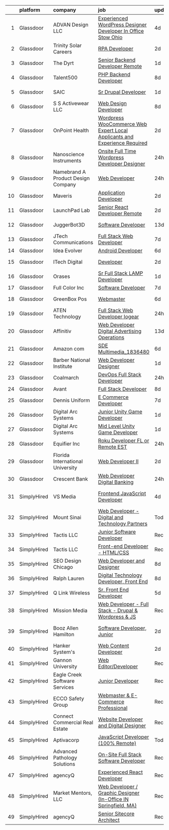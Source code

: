 

|    | platform    | company                              | job                                                                                                                                                                                                                                                                                                                                                                                                                                                                                                                                                                                                                                                                                                                                                                                                                                                                                                                                                                                                                                                                                                                                                                                                                                                                                                                      | update_time   | location                       |
|---:|:------------|:-------------------------------------|:-------------------------------------------------------------------------------------------------------------------------------------------------------------------------------------------------------------------------------------------------------------------------------------------------------------------------------------------------------------------------------------------------------------------------------------------------------------------------------------------------------------------------------------------------------------------------------------------------------------------------------------------------------------------------------------------------------------------------------------------------------------------------------------------------------------------------------------------------------------------------------------------------------------------------------------------------------------------------------------------------------------------------------------------------------------------------------------------------------------------------------------------------------------------------------------------------------------------------------------------------------------------------------------------------------------------------|:--------------|:-------------------------------|
|  1 | Glassdoor   | ADVAN Design LLC                     | [Experienced WordPress Designer Developer In Office Stow  Ohio](https://www.glassdoor.com/partner/jobListing.htm?pos=102&ao=1110586&s=58&guid=00000181473727f2a7e316c884702eee&src=GD_JOB_AD&t=SR&vt=w&ea=1&cs=1_7f3dc9c8&cb=1654757206396&jobListingId=1007917643696&cpc=2B443C9C9F0A18C0&jrtk=3-0-1g53jea0uq6mf801-1g53jea1ci6hp800-5ff23c5acf5c8d17--6NYlbfkN0D55hMz5WA8YX_dLayiPM-06ubVX86EvwRRl9IlyL2IOxUk6jvVi89EQpwJ_IRxxURGsp9L37NUwP3BB_cr5DGNmbSMs30THpfvwIpJVeBv_FyqtVXeZwvKyxs3MdHXAHPWOEjf3eO_aNgc7nNZ0Tckfv22IIh7me0jK0kDgsfbccu7SAmZy5O5qsyds6vwCr7OlLpAUkyJBIU3XcoCdiq1_vluhsi5Yh8XTRFmdYTavDfv26roJJDZajhbSuUUvhyJJYJRhwXGKI8DcX24I_sfDTDCWnAmIMzmVEq_lSbrZuuvJPPnMc20ZJ7V3YHoYFInMs9OsN2Kasm0X4fNzeux8SWf5Vyy0Pn7jUbSq929xBd0zx127A7Iku0nUTf9QVJDPqJ74ParUbj5Tl01zIk3sVxvpk3QDA8BwnKePDQCpJYh5KK-yubK8RpJpoq_DlLWCmjcemRMbAskjHPEKqxrQq-8tG28HKp86Ppubi_XKnPHaR5hDwlK6ruvYKx6yGlAHpm6ZRfnZFLebr71wI47_HmXVaAR7pHPrJRyE3VqrqWcfwIQrnBC)                                                                                                                                                                                                                                                                                                                                                                 | 4d            | Stow, OH                       |
|  2 | Glassdoor   | Trinity Solar Careers                | [RPA Developer](https://www.glassdoor.com/partner/jobListing.htm?pos=113&ao=1110586&s=58&guid=00000181473727f2a7e316c884702eee&src=GD_JOB_AD&t=SR&vt=w&ea=1&cs=1_f48ab30a&cb=1654757206398&jobListingId=1007921572325&cpc=608BEFD8E68346F1&jrtk=3-0-1g53jea0uq6mf801-1g53jea1ci6hp800-15139a5f50402774--6NYlbfkN0DRfXgnCNOeOJA9-9ohrCveYZpir8Ow4LyTLNPAPiatnb3hMs18G9Ru0TOtXaK-Wkrea_VoNWOot5_Y0u90mbrLMGQL5le_OBnSkJT0lm8yFrGNDuhA4WwNFLjLO2etR_jLd9NU7QUlBfNrGXyHmynFctcGMU4OoNFcm2jupHA9t0bfOhpwvBmVtZfOOWJcIMRYejXTge2G9FhNti9E8NAbbHldRee7UsuHrZ9Xry2dO-LOanY0Pp7XBRhGOOpa-K6qK53ZQcjj3GfPNwcf0yE-FGH1bw-N27mTnzVfjuCcElSKsTo86W6Vjmyb-y59JWBttTinOZiYsNF1wdDsBpzPpo_num484AJhDZc3inpiSblkArGhhQyAAoJ2xkZDIrLIA_xEOQEfffBJflf5GIq7iIgvds88QV98SDIqsdC--OIqKRxKacC6wJUgNuT-QVfJKqYjL2z8oH3XdN5m7uiJXQWy8gyZBSOSOFqWjlb5WgdhHhRhWEQefh93v6e4Ka1js7pbfpY6oVTAn1tSZ6PQndGQ_BRPhfoR0OWLw-4o2vXmnydkolHml0UFM0qpRzu0FviZfKsHfyz0oFw8rDkmNTU18EwnOAJFV213J5nSaeyvSLo67_YL42RadhPimGInHDAAaiTzrhlkKDHcMyMk7VIHWzi6UtA%3D)                                                                                                                                                                                                                                                                                                   | 2d            | Wall, NJ                       |
|  3 | Glassdoor   | The Dyrt                             | [Senior Backend Developer  Remote ](https://www.glassdoor.com/partner/jobListing.htm?pos=119&ao=1110586&s=58&guid=00000181473727f2a7e316c884702eee&src=GD_JOB_AD&t=SR&vt=w&cs=1_1ae298db&cb=1654757206399&jobListingId=1007924794137&cpc=F1339989C5CB8906&jrtk=3-0-1g53jea0uq6mf801-1g53jea1ci6hp800-ca6822021593ecde--6NYlbfkN0AFaGKiZr_kAHuZ3OrJZNHsT_4fdn-2K5hALt0VUNIML5sawJcDkv0P32jzIuRDqLPu1iKtFf_VVJelU6pWNLy-_fAv9u0cnNGKrcUM8l5qVB5ds4zKKcRpjRD4vn21PIL0Q4oxVvCFosMocLhpsjGD_f589XBF0SHYkSi2Nrzb1QyFTrOhNAXYj1VXC_27KZ0WFgrkAcJ4IXPEzev60Y6ktynrOP13KC5yje6UdEt28ifX6j7OJTsC6krf9f22aYSt896j_g0c1kDFYenO5h1zS4P_pBDtEZ_Jzyn6clD1xG9H1-hHwMv7NQMy3TIlkPEE1LGlI0vPMoYOIz-nKXpR60CujPSsPbQ0t7k9wMZyGgRIYVrK5QktfQ81s0_LKVaxFZjUuPgCyURMDWCc-w2NiemCAf7V9UFTPRgAoasIEfkMFEeyN900vQtjx1-hWTpm77hfbKFzB-i4zrAesd4FhWmW4c8kbL5H8oOL3cP-xpbr_Fkt_v6K_8XqmhEiTxRI5L5yjEP6j8VwAxbtR67kr-sh_begJgg%3D)                                                                                                                                                                                                                                                                                                                                                                                                                    | 1d            | Remote                         |
|  4 | Glassdoor   | Talent500                            | [PHP Backend Developer](https://www.glassdoor.com/partner/jobListing.htm?pos=121&ao=1110586&s=58&guid=00000181473727f2a7e316c884702eee&src=GD_JOB_AD&t=SR&vt=w&cs=1_e10358b2&cb=1654757206399&jobListingId=1007904714612&cpc=F41FEAB56D215062&jrtk=3-0-1g53jea0uq6mf801-1g53jea1ci6hp800-d767907e49504ccf--6NYlbfkN0D5mXFGwCT9lo97i3gsfTR9iTAPBTm16RjVfbVH6M8QHIvpChn350CMaRdfCnvphGGE_tskbwLm0hnvnmZMf7XDj8Fk_H46L_hSHYJDLhcNcFEv5xOEVLJLoJ1pnb6Gp5TAp3UUS5P-_vPVqSSqQ_kUIpqRzq91mDbK-u641by83Zmee_jO9Znp1NzwvhBo64DFhlyXlSndL8W5hgt7uJDUYJ1oHDApgRzvz3t6BqLYx3MQnL7f9U2Lhr06V8a49x-1DxGDPqE5KykQjGSVji-UZ2g-ROyK7MhMv1OXx1MP2__TNdLjv3mySG3uLNNrMD_OmzHYAuh6HV79puQtfjaTC7tEWA1Ne0H_JwhvDwMXo0zBWO_RFDg9U8WoY5djgrykHx62T2I9zYMD1IWu0s_c564fl0szB21b4Erre5NBj_B_NZPjDEA0JEwYdOyqJEHlTeTVdFgGFypXF6Of76Y3q7tmjhSWOW-lhzEs0OPGAXQPt2dKXsMnJn9fK4k-AyKu1w-MmigbJOva7xNdS8Mp8q7EeCgqQ72B0hfW-CTVd-e0OU6ZJUN1qZn4Y3mY9HiaXv4DoujKNTAVjSvbFnRjzdWzqepHugw%3D)                                                                                                                                                                                                                                                                                                                                                                | 8d            | Remote                         |
|  5 | Glassdoor   | SAIC                                 | [Sr  Drupal Developer](https://www.glassdoor.com/partner/jobListing.htm?pos=123&ao=1110586&s=58&guid=00000181473727f2a7e316c884702eee&src=GD_JOB_AD&t=SR&vt=w&cs=1_6b2b6748&cb=1654757206399&jobListingId=1007922860394&cpc=A938E184CF850189&jrtk=3-0-1g53jea0uq6mf801-1g53jea1ci6hp800-05450b030d48a777--6NYlbfkN0AauYDK0PcpkAAwvqsYr42ytNXSoRmB0ySYhRIkJ-ozknMmzV10mP9D-ZXILu2789aHwOLvmNf4XAU9pRqqUkIsU4Du8pmfhXHLCABXwwFRpMPtp5BNcJcWLD7g7Fhmw1zeeSViEkKmuJbX_Am8NdGgA8C_GPfUyx3iZX49sLNHhsAnQYgOaoVOzgR-faaWu_N4EwteflxT3ePJsIVQeYSkVq_EGeL72U39yxK11YIMQlg8DIQDmB61qPOE-u1mfxUuOCqefqSV8rt6zl1WWRTFhnIhNFX6P4wdN_HbbDUs6N4g_fOZ_HSCawIZTHdp04ThFA6XfcLdc3nfSa1tZte4WeRc7Zx4q2Ptv6MYK-KEVcoCcBi0g5JepO6MU2W-nfH0wC48niTy2IBCn3o7zELEYyJ71s8qzhXlNaGb8AcjCI3BkOAntSTzXgkrsLYyGq1t7MGTsikAxLMdko1n8VY7K79NolVP41ibWQIHAG8pf8koUilW4BmvnoxiKhoeEo5jkEPW7YWnG3XfmD1PUvztnGmMKSyt0_YugbCNc2O0OFpMaDkUV3lxiTn3spzbQwGUaMCz1J6sBFZs1rRLh0wXSJHcN3cqCu5z7zYI3ynlBuWg7F8Ly7K-xAXK3yJ2n5GYzitVg1g5DlC9ZIWgbOQPwjPxTU6ZoajdyqIoLxf7A1MrYtdHOD7NiBL-g7NOid-2zlnpYMUVPnKIJt-Q3ZjPWw9PJf8nJng0LZa4ciaBx_21VG79FsGSj4yzktL_-UnuIUhwNYuJgKeZKNykJafUeuqjNGIq7-ZEmKNlipPfOd0juk6mQ5xh2DR2czuNYFSqmchNI2tfBrwpfJiQW8WJcPOzcEvsnK8k96__un0upp8TI-vAuckAT1rT5V5GT4BEjrPQ7f-bFoAHJBFkc9G0RME2I8YwyHlvD_qNmKmxFiyCmt3gRhZ7YALMor6RzQI%3D) | 1d            | Alexandria, VA                 |
|  6 | Glassdoor   | S S Activewear LLC                   | [Web Design Developer](https://www.glassdoor.com/partner/jobListing.htm?pos=107&ao=1110586&s=58&guid=00000181473727f2a7e316c884702eee&src=GD_JOB_AD&t=SR&vt=w&cs=1_3da4eb1f&cb=1654757206397&jobListingId=1007907546318&cpc=0A5953EA3E9CE03C&jrtk=3-0-1g53jea0uq6mf801-1g53jea1ci6hp800-9a94e0e65c736bca--6NYlbfkN0Ajr136nt6A_LHOZ7dazkZBMRVGXfFx1UH3hXSlGZi78qV2vh4IIPaG56QxCFgA56Adpr9RaXdipIXu1R4bmSOvMziN5foyE-Hu6-wOJzorB798i-BTTof0WkY407sJ8JJ-b48jkEdELNvzxft-sRf5NMtJ6JiYIBRDHRpWroXbQqBaO_5kxxHvN-KYbt9H9FU-F8bCVWeed56PDkhqUEuRGHhHzWK0Nu3lZP0kPet2iRwACwaCwOfDb-EMyWgGqkFLe3jOIXeJsJvr__VMqbA4IbPPmBd0_LjvKwR4lhfOYDWa4RybzeJ6G08rMQcqtzo6HAs-UfNUsHb5GY1mFnn1VddVrwsN2bJ3IXsi3peCq6AlS0w4icJTghHhnAOlKF1xfVwkyuqITr9gh5WUGEREOghZs4bmSI1xDn7wYt_3Rjz_moQ0gh0nRlKafwBXwXEu9s03iI232oDnUCDj1ec47OCknZ7P9kHnc8EYR3qo0JOa1_HCKO-AK3kE3JShw2D0MgqiI6yZX1VJFtjne4wwDdBUr9D_GSIElaFaTrApJsgyDsz9a3kR5D2dfxlYUEFxbSHlYnhYQKt9GDSiDECWT9GE2m1PqxGmZncMGJEV8ANaUnMl1uoqvvJozpJuUyMq9xnz7n_rhcicOuVtWtnHnAkaboQXycqmPZf6FOOxqRnlRuroetLC47RHBvPC7i4fn8seqz_JZOc3h3rtVqPDgD_SPdDxKRSGo9TMHMtKjNLd6onIbziCugnbDoc9TJg%3D)                                                                                                                                                                                                 | 8d            | Bolingbrook, IL                |
|  7 | Glassdoor   | OnPoint Health                       | [Wordpress WooCommerce Web Expert  Local Applicants and Experience Required](https://www.glassdoor.com/partner/jobListing.htm?pos=111&ao=1110586&s=58&guid=00000181473727f2a7e316c884702eee&src=GD_JOB_AD&t=SR&vt=w&ea=1&cs=1_ebd97690&cb=1654757206398&jobListingId=1007920944505&cpc=9507B69CE123BFBE&jrtk=3-0-1g53jea0uq6mf801-1g53jea1ci6hp800-7197c66a62c815db--6NYlbfkN0DZZww-p_mr8GWlqIRBY21Wjl_Fk3kglyx5_HcxykVqwa7Oh0kVVaxek2TC4uBueNzPLNFoNkZaXeSpkJOeO6ogx8ItWCU2XFv1ARUx9kOTzrCNJR-Nu0MmjuxXVyPCTBFX1zAqtWyjgqrb7VA6Xk1XzQVHO_JXTqUdz5P0IcLD0CDwagJWtKNf2g0sTXiTDVVqTFqlRlOqlYafxeLrPda-LhbnY2FNE8UifIyGMOQXfcKGQbGWji2hCoIMksnBrpggDVzT2Z5UgXH6pO9Hs8PdpLyHq9PAhoQOMrTYPIPmBIOan_oTqtxFeMi7aLbR2YP2_WdK22W4POQSJanudpGiECuzwNLmZg1a3f4pDUCAagwGiBeQ9qJtN8NH-8IR_nhdw39kHUi5ljxpHI9Ji68PYQnBBN1zkEBjBlpMZss43edGjNqEpFyqGxn6tJGH7_UE7CoihkoBqunq28ghk4VAkC_FMRXJVxBnfhymjnEBbPJq0Huf0xEwc-HNSutzchbhvlQnfZn4XA%3D%3D)                                                                                                                                                                                                                                                                                                                                                                                        | 2d            | Richardson, TX                 |
|  8 | Glassdoor   | Nanoscience Instruments              | [Onsite Full Time Wordpress Developer Designer](https://www.glassdoor.com/partner/jobListing.htm?pos=110&ao=1110586&s=58&guid=00000181473727f2a7e316c884702eee&src=GD_JOB_AD&t=SR&vt=w&ea=1&cs=1_6f1d38cf&cb=1654757206398&jobListingId=1007926136725&cpc=0A88B0016E52E137&jrtk=3-0-1g53jea0uq6mf801-1g53jea1ci6hp800-5069f7cf6be236dd--6NYlbfkN0ApRnHUsNjnfNRWRnM7ATff9SNPzL8qSlFUCY4RzXflRD5VaCzMStmEdENmNM8JWCKXvxC4QtR_mvMC5kqUrpzT7iwktI0Hn79S6pMaOtfpmv-Cyt-vRNjahz6qtzfhn-fLCNKgq638TYlWfOc-h8uz8NE3KvVrtsgrfsQFPgJUm0VytLuTzaMLBpx5dZiIV1tymGWObtjW9pwIgSVPQGzPjaQzTM2A6Wq2mw4zIlo1sG-OWvjGbbLZ54Iuv1EBvShBDTruEtYN_9l1Qkk1cvrHAsZ0Lb9sxF9e-ARM7OVDXlR_W91ww4L4xd2xB1-lCxxFBjmCtpFRCggZmA0kJGxLIGnWLuL5ZPcUF-TkxNByNfWRkomO09AZfTtMh-uiAEVJ-ouwOrc9jfqdVr2hTqv0yfameREdJWX4mE0jRkil1B9dLCBL9W2jhAW7lkJ_e_fE5m0Yxun8qq3D7hjKsOtfbcNcGdLEEIW6JqXXeWOfryoiqRmRW4SCId5ea_vo4hJVRaM0rjrtYA%3D%3D)                                                                                                                                                                                                                                                                                                                                                                                                                     | 24h           | Phoenix, AZ                    |
|  9 | Glassdoor   | Namebrand   A Product Design Company | [Web Developer](https://www.glassdoor.com/partner/jobListing.htm?pos=103&ao=1110586&s=58&guid=00000181473727f2a7e316c884702eee&src=GD_JOB_AD&t=SR&vt=w&ea=1&cs=1_7844ed9d&cb=1654757206396&jobListingId=1007926115130&cpc=33D6AE94C893E64A&jrtk=3-0-1g53jea0uq6mf801-1g53jea1ci6hp800-c447aa4ecfbb09ab--6NYlbfkN0DzaDHVbxJ-LJZej0v9fk4K-FwNocoxjQ_zxp68kPBvcoG0F0cX5LlHFeC_vQzfgWqTDse0Yuj-IcetyfCdra0EEk-dfnJ3Vj7mTlWlUL72WLsiRFRSCrgNxbQBifxsl2JZmVH4LK76OfbbirLUb8__T0PpTtBXH-973aVs1nqxO6Z3BnCGp7B6W8grtcF2Bv_6SVmC6DwXPubfxThBiUeDMgcOBurE6-j0mMuVJZih5QmwjApPyJQ1IKhOcBMzfgoAMgYAHy342HBupI1oeh_7FsoheGwWAyaS7SI22tgIXfNp6Qjw-o_yTq-IAQ7vYjGMGzYsoNeQk6Z3ZMqRTGVV_KGq811inkTtXYRThtK7n1FE-7cxD5pq8r52B64eY7V8cTSIFXiGNGfy_5-WAHIO8DExBwPr1r31CIYgwVaQFHkpIETWsiaXKZYemf7c48S5r5VheMauH1tjU4o3fmCqJxmbM8oUWoxT4uBqO1Yu5zYQy9WIo0GFAwjTEqXmpTu7L9XZr9FrIA%3D%3D)                                                                                                                                                                                                                                                                                                                                                                                                                                                     | 24h           | Boise, ID                      |
| 10 | Glassdoor   | Maveris                              | [Application Developer](https://www.glassdoor.com/partner/jobListing.htm?pos=115&ao=1110586&s=58&guid=00000181473727f2a7e316c884702eee&src=GD_JOB_AD&t=SR&vt=w&ea=1&cs=1_70c061b4&cb=1654757206399&jobListingId=1007921596088&cpc=2187E14FC6F1B769&jrtk=3-0-1g53jea0uq6mf801-1g53jea1ci6hp800-b29a2ce0c6953068--6NYlbfkN0Cv5gy3hIuedu5wEbWgvJ4kgo_-gZevX9aj0Q_9PtXmzKp-7I191VKp8sKuH2ekPBDmAs-rIm7mnKpu0abTBwqCT4JiBpjNC_fr-6DpI1WFF59a-2ghqscKpfHGLCFo--yEoLUsKzP9uo8iFkjn_iwqlG4KT_pJTpZi4Cxs6D5hcj-GhxAQH61iGcQp0JA6o_DbG8vr9DEHFqFTpqT-GUnLe6Ui6h-hkxeKOAFIQ8RYbA2wL34ULssi54enESZ1XS3sjPFlAvGkXBIQEDEOQAs6-RLX24klHTCX1570py8NnzNsj8ek26TqUh6CWU96mC6muB5smjc60iq1tTpwWY_YLzDIDgCs88EfzSh_4IRXlA7rwkFX4UbldPooP_96nhWfbr-14j7jccMTuSI5j_Ny8iqQev-mbWd9vTvN6580pO9s8TIklU04_Iogfj0nCtqEgkYimRzOLUb4hdCWkkWZrCyYN7ggUQo%3D)                                                                                                                                                                                                                                                                                                                                                                                                                                                                                           | 2d            | Remote                         |
| 11 | Glassdoor   | LaunchPad Lab                        | [Senior React Developer   Remote](https://www.glassdoor.com/partner/jobListing.htm?pos=114&ao=1110586&s=58&guid=00000181473727f2a7e316c884702eee&src=GD_JOB_AD&t=SR&vt=w&ea=1&cs=1_8a07aa6e&cb=1654757206398&jobListingId=1007920963759&cpc=C5C93DE40C8A001B&jrtk=3-0-1g53jea0uq6mf801-1g53jea1ci6hp800-75f4bf6269184288--6NYlbfkN0AvwPFl06UEWGwmoM9tXQPtxHbiNBI7TwTkTh5wUuCbgIrbdfp2JK1YdNGTLJbtp7ddpe4rtK9eDHXd5y0XW7yqpCpSzzL9u04glT2KnODC6DZwhfU_42sl_SLQp0xmFUt_7hgCwzFDYfMyUboO1HdAQRTRrIh3xHeLYGFRna5aEbuzThC0jCzJEzhP1uktt4X3G_GkepZSFQMj_pq_1y8T-vHPSVTtxIef-MGqud8SRGnkxUCrdad3XqV6Xelb0um3YBOEj9tktlzsiODuW3Al4OkCVkzsS2Usoi4WzvMoCz_6z9TxhWFOMCLShS93zEHnU0jVgHm5pwAdOAaDfAnTU2n6ZC5seG6Xtg2HCYNYF06g-8h8eF0C8eaJ2xnXPfm2-z0aWRbSbPNILFhUuu-X9kXL8EI3neWTIWD-G1pvfGVrzK2JD4ibN0YbBPdTI-1w9TIUz1cRIDNlci-rbLpLJ2Nd8PO6-ig%3D)                                                                                                                                                                                                                                                                                                                                                                                                                                                                                 | 2d            | Remote                         |
| 12 | Glassdoor   | JuggerBot3D                          | [Software Developer](https://www.glassdoor.com/partner/jobListing.htm?pos=117&ao=1110586&s=58&guid=00000181473727f2a7e316c884702eee&src=GD_JOB_AD&t=SR&vt=w&ea=1&cs=1_1ccabd24&cb=1654757206399&jobListingId=1007895529020&cpc=AE484BB564079092&jrtk=3-0-1g53jea0uq6mf801-1g53jea1ci6hp800-fe487e633f2c9d77--6NYlbfkN0D6R_LooIo0XrhooaEU74opfISuQnu_V8ZR3VJvibYqco5pcIz0yYB8Ieqd1FkhICQdZmwB1le4wLprn9-SLhES_P3_FDVEzkuWPMQTGt_ttZ29oX6OyOlV0ANOoVlJipMkrSpf5-MPTLxiViNojMGK759bWI0xcNHN1aAkc_MVoHbKbSR-NGx65tNAebyb_RCZnitJqS1MsMhRewZ0qwiLY3ZwLOYq7QOG_lHxSSp7DcX5eEqlB9w2YP1PSYp2fMtqNL72wGvK7zfXFbu66J1Hk-ib78Z6rqIZTHEtzd1DxrEN3wLNozP_Y-U3Fv9eTPjubAaKhLgJf37Esv1-rdM9mXa8lVHrnkt2DRhoopoPR-b-rrj9ZoMkssgvOv71G8-G6SJh50aaEOPUCVmDbbJLsGytvTWsQtiE7CgoEsbPVwWYLqeAxscmZQL6rilMoKcUAoxcv7LVkHaxiSKq4iAph2lCXuhm2jR3VELHUOT-Zrbjh-gtGhtuQWgrpxEi1wQo1NAc9obVhw%3D%3D)                                                                                                                                                                                                                                                                                                                                                                                                                                                | 13d           | Youngstown, OH                 |
| 13 | Glassdoor   | JTech Communications                 | [Full Stack Web Developer](https://www.glassdoor.com/partner/jobListing.htm?pos=112&ao=1110586&s=58&guid=00000181473727f2a7e316c884702eee&src=GD_JOB_AD&t=SR&vt=w&ea=1&cs=1_c750b89e&cb=1654757206398&jobListingId=1007910490027&cpc=0AE43CF55DD5119E&jrtk=3-0-1g53jea0uq6mf801-1g53jea1ci6hp800-e855f93c6353b28e--6NYlbfkN0B1st-q0QqrnjcG-Gw1ezFNBfboKSXBvukInGhjtG7QC-iiJB3qB0mG5k_vgBR3Er5bWCVHtUMxEqlTz469cTxvwGH2wXTkzhJOIsDbVI7WaaOJxynTaFpAjm4QM04_n_GT4nlXoi2aqEeFyT42yAEc9VtkTXTwiy3y-K5ruvttOPA6n09MaApnrJnBsMP74yltNt7aEFi5f_e6t5Kf344fg8bfzIDuwxezJw4AWmEVniY-7fSSGKYIVwu2fc4rWAO3ps6Af1Vr1IEiXv0fUD8G2uRq-IfGws8KrJHhThxmddQeqxdIj4muERDhWmvmJaa80y5AtB49asvg7isP8eQE1nRlQKWPcZdtYssff9453tLeu8dopi7SL8AIRT19fyvQXa980_S1BR0R-oxIUaPJ8tgHQCcEBX0R0RH8ysah2r9lhOJPEtLYaeGEv8DVw0Vjrgfh4hxyABzFBTESK7TkuU2V9xRdYTjoC3BzCwCeOVcKZw7el4vIs3bdLUEYLmODipJg4DsEQQ%3D%3D)                                                                                                                                                                                                                                                                                                                                                                                                                                          | 7d            | Havre, MT                      |
| 14 | Glassdoor   | Idea Evolver                         | [Android Developer](https://www.glassdoor.com/partner/jobListing.htm?pos=125&ao=1110586&s=58&guid=00000181473727f2a7e316c884702eee&src=GD_JOB_AD&t=SR&vt=w&ea=1&cs=1_de896bf9&cb=1654757206400&jobListingId=1007913744732&cpc=AF1E4A3695F490BE&jrtk=3-0-1g53jea0uq6mf801-1g53jea1ci6hp800-8f8c0c570124741f--6NYlbfkN0AeYIZaR0nWmzVYt4BLSLFcQ6Vf3ne1iBPdoGoWrLm4UhzAwBnKzigmYb9Yze2exr0Z5V1g0qUEzuOPm4YbaQcvrziUl8q52aWqJL2dNKBYKAg0ZsHaSwZf4lZfaaPIE2JjdQTQpalRM59KmZpQQyuOY8I9PB9uqDhX3IITka8G_550GUWbfCVSV4Cpyza9VBQa03DG6kw68b1ehTmx0nAIF_IKol27lizCLCbuyTCvtxiGoW2f05eDGnnYuoc3b9l-xjX_9jH7kRwpqOTvd008AHyYHo__QIsog7PCFwCQzIBsagY2Z2R1gp8HkoHyyVA2J9j7ZePyob_4ndaRBbSVWS2LC0ZB64kdS3YH0gB-JHs3ODM_-4Gps3atF_S38xw8eD33hvuBVdVPrQPejph30kol5PLtuK7gbfsEdXUoF8lDY3Ys8J8GStLb2OveuLeHgaazVOG8mywJu4-qWzHvUBzfxrzJCia26vgz9psBTfOapFEAeohX)                                                                                                                                                                                                                                                                                                                                                                                                                                                                             | 6d            | Remote                         |
| 15 | Glassdoor   | ITech Digital                        | [Developer](https://www.glassdoor.com/partner/jobListing.htm?pos=106&ao=1110586&s=58&guid=00000181473727f2a7e316c884702eee&src=GD_JOB_AD&t=SR&vt=w&ea=1&cs=1_953852fe&cb=1654757206397&jobListingId=1007920329696&cpc=BCF6C35513A620B2&jrtk=3-0-1g53jea0uq6mf801-1g53jea1ci6hp800-dcbff91cbab76950--6NYlbfkN0APToHrk7ILONyRglvlT3LJMO76dZGJsKlG8WQjsY8Cq9XiAb7ktDbIZMSWhpjqhm9yfm85oylG8Jr39yjg2dRIhxSg2cbhc9UPQSIczYjHi4BMCDL9uz33F4y5_51UDrmRUmeVikpitBeM3EnLWbJNK5-ol5_aTBHwDUM3hSRptkI6WcqApsS7e3kDPopFiTaN-EqNIB6RRoO2vCQju7AyhVdPTGjfYA_vAXz2OlxoIXQ_KV2Gk5c8ItMT690hkfWc_2n7i6zXgUBZ-01457JLVc_dgcHR_b5igGfzUenB9WqWxoPlhQ7LA_E8ov4LoUJbgEE4H9I2W-_-5XipJnEKmHyOHRnuphrRQ851SYr7WnOjMMTbIEvItZ-JPru92-oXJVQ21IL1xmIvVnRc2AStKBMNhxiyyeBVp8Ij8_bBS6p54vy2SjC6aOlECkI_u5D7ey84GFl_hHbn9FiyUUHMwSkc6e_F5BviGK3hLfk8jdoC5EKDTRDD)                                                                                                                                                                                                                                                                                                                                                                                                                                                                                     | 2d            | Indianapolis, IN               |
| 16 | Glassdoor   | Orases                               | [Sr Full Stack LAMP Developer](https://www.glassdoor.com/partner/jobListing.htm?pos=120&ao=1110586&s=58&guid=00000181473727f2a7e316c884702eee&src=GD_JOB_AD&t=SR&vt=w&ea=1&cs=1_659c84c1&cb=1654757206399&jobListingId=1007924851332&cpc=ACBF47B84C432121&jrtk=3-0-1g53jea0uq6mf801-1g53jea1ci6hp800-6c7decde68da61b5--6NYlbfkN0Db6qelecMVkl4ED7NDjuH799SHfUD0fjmF3dH_sWTV-WXtS5jkDsUffmc1KwtxoPn3QB_Vz3lr1m13A5jvNwq2CzUSG7oWjN-bjyFKQ62Ue5SpHd-bCl4LAQttKNTyduXXUk8Z6KN_DH97MjFaogSc8mXqg0PAVTGBWl1ZzRI14lKLzI5F0wzkfl5VhDGp9RJ0hXk5Wwa6ilZnyG4Aiww-Gj1aPdl4SL2Fchqg9kPJ7XiCHiT5UIDmoZR0Fr9Tj1ocW7443HRzR-y4xJd_CXMC5CvJHrpBdJZtSF9-VtXZjun_vmrtciqO2zXDvGqeOQs0efVcMGfd5fKFiNjDLOLqYHPi1gYJyvUE3Jt46DCMZp0JqPgYvAWVouWehjqpAh6-KZoWMrmWZdVqSddHfCxxlnYqPSBnekbKiHZLCGb3RuI6MyWf4CKz0DZAREA7vUQapRYNKv3TVGHIrIZBwwZTkNzNFkqb7I13rL2rXibcoYDOKEIPByj-49X05MppbWw%3D)                                                                                                                                                                                                                                                                                                                                                                                                                                                    | 1d            | Remote                         |
| 17 | Glassdoor   | Full Color  Inc                      | [Software Developer](https://www.glassdoor.com/partner/jobListing.htm?pos=128&ao=1110586&s=58&guid=00000181473727f2a7e316c884702eee&src=GD_JOB_AD&t=SR&vt=w&ea=1&cs=1_fc5684b7&cb=1654757206400&jobListingId=1007909816896&cpc=853DEF62E69EE75B&jrtk=3-0-1g53jea0uq6mf801-1g53jea1ci6hp800-f145b5a66069c7a4--6NYlbfkN0C-Wmy1kFgNv3WvDIUs556rEmAfNTZeOhgaG1fZwjYYz9MV4MuGBC_-Kpz-TZlUjGmzYBmSXbfqAP_E4fmRw_aeAj1kST1y9-3JEqrQj6gCVDH7oQB4mkveU-mgvx79i8AsZ9641_PqQMFTgr0TyUl56gfMMO7-YV49KGmibMApxOZF30MqUCW8ASwAdm0goybGiVgP_5lqt4-W3X7BfTdwiHul-GlR-zTONCAi-XUnk0XbeoSWwpqMJxcnU8MPykXEMD2HP0i8YBaTMHIvudDeFhJYwDIr8HzUcuwD3FwpxS0rPD1eMt00jRb_mO7BGpIicp7JQk3JqHUKiraiBVtkO9N_CfOcAML48kvFdYTfHBv75cinzPlz21xNARH-pecuuG3V9dqHHLsH-X2zR6rhq16s5DSb2wfReOlRwGIjwlKzDnEJoqE3oXST_Z4F1NyaptuEhlYA4ZounoUXSH_MQy5aYm88aU7sX-6qloiQ6tOf8843Dk6mOl2D9d8ccKQ%3D)                                                                                                                                                                                                                                                                                                                                                                                                                                                              | 7d            | Dallas, TX                     |
| 18 | Glassdoor   | GreenBox Pos                         | [Webmaster](https://www.glassdoor.com/partner/jobListing.htm?pos=122&ao=1110586&s=58&guid=00000181473727f2a7e316c884702eee&src=GD_JOB_AD&t=SR&vt=w&ea=1&cs=1_03866535&cb=1654757206400&jobListingId=1007913960357&cpc=EE7F0D06914A6BE7&jrtk=3-0-1g53jea0uq6mf801-1g53jea1ci6hp800-98ef10c6887a7855--6NYlbfkN0BHIfC1zsKGIu0R3teaIu8liT7fbRNLaQeDQfcPJweUK4y4AHNnaS_jQUvdKcKh1Q2jDNsY_rlWUdK6wB7hgmdlRP5xhlSPt_Qv9az_nb6QYtkwsMu4-CT_k_wa9xeUqIuCC5INx33cU-WbwkeesHW1HtR26kiiHD7Y0eRsVozmdhxbHpWzvLYkNE5_TjXFpspbT01GTdLYDtGA4np9R5YCu6oLrXaSoYPWs-b6VyjGHAXDJjaXH6s-OdgJQohCYM8yOsK9T5Y56y9gO6XuZvBLEOLKk9eAoP83AcSd6PLQXpDjlmGDtWnSY2eH9CBr-IBr7op0A9D538tM5k-MgWMZkms7J6XVt8ChfcTuApFerM99LQfc8Zr6rneSjpRTcEE1ZteCz_xx5S4TM0c2gloNJXM66i5_BoeuR8xdVeSEyJjAqXrPEbOUx1Hm6veImitLjsmfCmo0oKDeS7Dr5Y3yFVVhL7C41ScgyEVvLGCGMi_X9QBsOSiX)                                                                                                                                                                                                                                                                                                                                                                                                                                                                                     | 6d            | San Diego, CA                  |
| 19 | Glassdoor   | ATEN Technology                      | [Full Stack Web Developer  Iogear ](https://www.glassdoor.com/partner/jobListing.htm?pos=124&ao=1110586&s=58&guid=00000181473727f2a7e316c884702eee&src=GD_JOB_AD&t=SR&vt=w&ea=1&cs=1_d3cdfc99&cb=1654757206400&jobListingId=1007925932498&cpc=036CEF58F9688075&jrtk=3-0-1g53jea0uq6mf801-1g53jea1ci6hp800-3266aa13e67d76dd--6NYlbfkN0C0P8FhcjLbx-a9W6kInQRp5Gs6MwFqoj_2HpCN6kK0c_XF_QeJhIGskDCXNahPUKbx614mCGAbkKNefIyOS0fw2F-jGHb8gFfm2qF6cJljmIe7qko4H_8-Caki7Z3erbU4TQ_14iFvMXZcCMHgWJ39iUSctM4xcnR8bFqCWvEHYcOHLuHDQcLvTiNL4XDO5W8gz4HkKLK9hjkjNOqjj3dYXcXnS0ZHo3Zbq4AAHBFvGamhR288vKOvE9u-O3YV2X_7p6HkE-xCXvV7RTfVgoFo3JSuCF9KpU5nwsv5hASB3AWkLBTITa8FVuD5sOeSeaWTfyZklbPVxp2jQx3maSn0YEppDTL8NXne1cVmJ6tFM905zCjLcV8tI4Aoo5T5f8fquv_MH6Fq293D8K7RN4aGqRDjbZvhqieb1uzozLlU7OyTEHP-1BpNT0y3M4RD4OeGjp-4y_F210x5pBfld17AQULfyHNv6qWX2lchWtbtBWyTVaXPEnY74dTDox5eGG8fTpYPVK2BMQ%3D%3D)                                                                                                                                                                                                                                                                                                                                                                                                                                 | 24h           | Remote                         |
| 20 | Glassdoor   | Affinitiv                            | [Web Developer  Digital Advertising Operations](https://www.glassdoor.com/partner/jobListing.htm?pos=116&ao=1110586&s=58&guid=00000181473727f2a7e316c884702eee&src=GD_JOB_AD&t=SR&vt=w&ea=1&cs=1_c47fa30b&cb=1654757206399&jobListingId=1007895551896&cpc=F929909D2225707A&jrtk=3-0-1g53jea0uq6mf801-1g53jea1ci6hp800-25825ff8010d79fb--6NYlbfkN0CEeptSDSJRdFHdgLdSoRofhgpR0AjgnI35T88L0i4sBqovLyy3Y1urXYul9N24X9EMKJWsGVuiiLVTazFMz2YT20TdSIW5VJR-wU_WMYL1FAlLAeC_YCRjS3kDFO2_fiFKvsDiLhAEsyHKeRdEppoyo_9_XeYfgfZbeh_HJ973gFXcsrwDPYgV-eg3ATOAdwkqEDgtqrHqGIfDiE2xtmQQDwMVtJ18LroSFe2WayqdrSuaLbUIl_W1IhcTMbjFuypxqWfMTXFJlMTj8qziTRydGy94_d_uBqlHW8UXYBzUgtgaZDoD9ws15tpEafA3ikodXw4Gn3klw32TLNO0EWg37VUG2hOZiM2RpSPvDZe5x5dZCF6Cqd0h95_GfNNFNVAYyoIP4iH6MeK-deUO_wugq3yrY43ICCAp6ona2hPxr4I4_O1e_BaUeDsEvOnPRpyVJOMUe4YVGaxGC05Myxey)                                                                                                                                                                                                                                                                                                                                                                                                                                                                                 | 13d           | Tampa, FL                      |
| 21 | Glassdoor   | Amazon com                           | [SDE  Multimedia_1836480](https://www.glassdoor.com/partner/jobListing.htm?pos=118&ao=1110586&s=58&guid=00000181473727f2a7e316c884702eee&src=GD_JOB_AD&t=SR&vt=w&ea=1&cs=1_9bd92c65&cb=1654757206399&jobListingId=1007913734256&cpc=A938E184CF850189&jrtk=3-0-1g53jea0uq6mf801-1g53jea1ci6hp800-b21dc45b1d400cd6--6NYlbfkN0Ao1sXqsfl_eKMvAUCHN22fcucLWVoEbECIQPomdFbHyzE-XdJ6ovdLF5oe8dJEiDiXlbTUjLrST4A0mzOb-EBTmzyy1Q4Bxn-O32QuH3tDepFeHForewxx9DalSxTv9KUFR1ZsfsnYEgof5JDuodR_clSstkHLINVyypftmVjqE6DcVJrUJdUIW9VbNpE-3yQmn9axIO3q51MXyo7mKfmiPBdGBr0WTidzmHMMp9qzLlhyYN6YqtjC6eAqDSMee5nSDmPLsVfq6xRrzccqixIgHaAqi3ny6KsyCeU_qplV7YenyPLMunE6-IQ2CdzZSwjlU-MkTNB-bySeIHezMSFCsZZF-35NBpJdkjwo6ytj6-8prEjCDYYXWWn3YL-nzk5PDBhu1yf19EMjXYfXpeQmOv_HqM14fG-3z3wJPdj0N7QaK3HBYHjBmLMvPZwDlt6oJ7SVc3Fh142UZ3_ku3_s2KGqQYcC7dh1eOUlNReLEy8FIY69c9_D0uUh2DHGsEeYlXUK-veb9A%3D%3D)                                                                                                                                                                                                                                                                                                                                                                                                                                           | 6d            | Remote                         |
| 22 | Glassdoor   | Barber National Institute            | [Web Developer Designer](https://www.glassdoor.com/partner/jobListing.htm?pos=129&ao=1110586&s=58&guid=00000181473727f2a7e316c884702eee&src=GD_JOB_AD&t=SR&vt=w&ea=1&cs=1_f349f4ad&cb=1654757206400&jobListingId=1007924789569&cpc=AF1E4A3695F490BE&jrtk=3-0-1g53jea0uq6mf801-1g53jea1ci6hp800-6e16d3ab5abbf78a--6NYlbfkN0CQ8XWnopUwa2N10crpRVKCxVtySCUBlVivHB_lAYh7Jd-INwIO3-Qg6-ABR5Fuy4QPYhOoO-o_zNVo4BoJX4SrEdwTA6XBteWNF1MW3sIHJ3bhv5Z-Fy5PnYYy_aTeYtorIrhqi3IohZiWJu_KGc_b4EUbvDc0jXnAsre9q-OX2a_d6DaE2jS5cqSOqlNbBjeEr74sXQRiaK598SphgAKQHOP5zxQ9hFe4VuUJXkdbR1RCzMVt1XxXHjovhe5jfE11OHa5eRcUTx2o4KOg-wMxldKcDXmhsLL5CGeQfqWT4T4UBtTQqU_E1wmRR1qjG8bvvXUIj25odtDI9Oq_7BTnAfMt1fuH3qaXzPS5Zx93t1MDyDKQwf_GeLlxhO9XNx4L0YwDDgkRezSDwM819wAN_j58KE8art64FUv4JxY2x3fEvEV1YKnYU7ezN6qQNFYXYeObj1qGB69AHPlCaszNTADGdEP588PjC8Uq7I6k39gstGkhmTHuP-vNqsmUMqZTHrBP5shGXJVpXNtbFXeynpo3DmaQS6y3GIz96D-efQ%3D%3D)                                                                                                                                                                                                                                                                                                                                                                                                            | 1d            | Erie, PA                       |
| 23 | Glassdoor   | Coalmarch                            | [DevOps Full Stack Developer](https://www.glassdoor.com/partner/jobListing.htm?pos=104&ao=1110586&s=58&guid=00000181473727f2a7e316c884702eee&src=GD_JOB_AD&t=SR&vt=w&ea=1&cs=1_7093db0c&cb=1654757206396&jobListingId=1007926355664&cpc=AD66E6023CF09FA3&jrtk=3-0-1g53jea0uq6mf801-1g53jea1ci6hp800-5a6ab1a71d1e2c11--6NYlbfkN0AtR68e5gWpPxoovZgA7Udo-dcymoK0NpHFMpIgh7LYz5j9FxCvy7Q568doEm03lhSRkYHTyCqIpA2DiTTzfWZ1oNp6c8PA4i9c7aFs5JVPJicjZP5hs_T3U_cdK53ZUBBNI_p2LEDBmkeKmNTkm4mwzXINwZF1cRmFhc9J8_R_j95TfNNdedgXkw2RveXWROAfhBTczWGlDgbe3LMO9ZBT6VgSRNGnWBlVCft8CuRV9ppUWMJGIbU0AtxpdQ08NfosuQfnDX7g2MG8XU8Sd53abTbLNI4WRGMDKCRYNAX3Vqkhcr7SbQktwlQkkQTI94V_ZHB1V1HjgzEv7UuLtkQe8EgHRn1g1ZaukBNPplOhzliv0nfZLqPfDeLbkBGVcxp7RG_lQCxiOpiPVDs7vN4Edmz9naeVWXyypcTx9wijq4CsE9OKXa3SxHCmsEoKlBb0ehV4xC-PlGLxxaWxCgqOv_B6b6lwgSLqhyK6IF9NydHNXgmPDazIic7Bi2nGEIs8_ez_Ca2ggA%3D%3D)                                                                                                                                                                                                                                                                                                                                                                                                                                       | 24h           | Remote                         |
| 24 | Glassdoor   | Avant                                | [Full Stack Developer](https://www.glassdoor.com/partner/jobListing.htm?pos=130&ao=1110586&s=58&guid=00000181473727f2a7e316c884702eee&src=GD_JOB_AD&t=SR&vt=w&ea=1&cs=1_610e8e97&cb=1654757206400&jobListingId=1007906357629&cpc=8795CF9063CD573D&jrtk=3-0-1g53jea0uq6mf801-1g53jea1ci6hp800-acc705ed290351cb--6NYlbfkN0CZpqIKI17rmnMxlDxCB_pvW0EeGFzdeY_-PYIFBJLTKbPwcgo1WjOCDlf1aXx9n64--01vR6VxKZW6rCHR06IiogSAcB-9Pul-SYELIZ_BN8gz8szxqLUNlMyFeEEvre7VNcucvFn-7LA5t5mtSB0nMb6ktStJHftKroA2uObMa9b3OChB9f0oFr1GgB18DucD7EsI3pVZz5_Pq58u3Q1tBR9ZXyjNvPc1BM04gnGD-W4qa1qR125Jln-PrjTFosQya1mhuMR20d9Nl9SCo_QWlkjoo_yMOO6Xy3WTwzIt9wVVliyO_6OEINOlZeZUhAdWayWjtC2gnIT9jhssEr_tL1-EjgJRK-U7XMqAuTstVJvmlgJeAwa9gz97QMSAsF8N4MdC_OwlxahoSr2G9Nd9p8-0d2WQWCwDq3fEFNS3vzBmOZpdoVTfAxsjzCzDA00qhi_bSe2Q3DNgYnrOERhMXsb4AlpyhulWmJnD7SsYpDl-ncoVrdwyp2A8jGDIgKY%3D)                                                                                                                                                                                                                                                                                                                                                                                                                                                            | 8d            | Remote                         |
| 25 | Glassdoor   | Dennis Uniform                       | [E Commerce Developer](https://www.glassdoor.com/partner/jobListing.htm?pos=101&ao=1110586&s=58&guid=00000181473727f2a7e316c884702eee&src=GD_JOB_AD&t=SR&vt=w&ea=1&cs=1_52b863a4&cb=1654757206396&jobListingId=1007909749017&cpc=F7491293F04A980B&jrtk=3-0-1g53jea0uq6mf801-1g53jea1ci6hp800-78ccd679286e47e3--6NYlbfkN0DwjhFfq2p0c4i8VMR25h02GTYuULJqr9emJmLEp5J85y0k2UD_EY8tlxSZod2p_UzF-oferHTYSIUIP8OuDa9A5_jxn0rY_IIwkk9_arByaOI_b6wHJfXz5hHmzojIbV0BdpC7fOOM22jGr-_6wPkON5Vylc64t4XC98HbZVQjDJwkN8W7yZ1-0iWGtwc4tbjiOZYhAdrjIAiJDuUebiJg-hfM3VtmUpiMPHpqNtc_QTMeSX4P-PoEOkXPun_DhaoSOCAD4J7FDVEpk-W0ocZJZetACuH9XoPQ9wvhHZqvYcEuGGqkV-2LJr3ekBP5s9p4tMN7A0Getc-Kv0vsxB07PQchxGdITlv5J8OMKKjh6U3yBGlnRSxDpBLHrY5kOuFyBnSPZ7IMan39ZbyZ_SE_W5TnkHyxIkh0Ek2CabUHS9XdoCEttlkCFpZc7RuVxkLovl7euVU5Y_i6hS1Tm517L3otRgONVm02jVOBCiUsRp3GmeXcEHEpRRkYbgm5oKU%3D)                                                                                                                                                                                                                                                                                                                                                                                                                                                            | 7d            | Portland, OR                   |
| 26 | Glassdoor   | Digital Arc Systems                  | [Junior Unity Game Developer](https://www.glassdoor.com/partner/jobListing.htm?pos=108&ao=1110586&s=58&guid=00000181473727f2a7e316c884702eee&src=GD_JOB_AD&t=SR&vt=w&ea=1&cs=1_b16e88f5&cb=1654757206397&jobListingId=1007923397716&cpc=0C1A14C72F2C651E&jrtk=3-0-1g53jea0uq6mf801-1g53jea1ci6hp800-14215c534c961543--6NYlbfkN0BKgzQyzTF1Q9mOsR1amaS-juVGLjHt5Cdom-gEF9y-xeJJUKVdh3iJjirDircBBKSI5iJUHa0PolSlj6i8y7QI8ZOlTc1R5yQ5xQZYb2saxScI5pfgctmq1GWOuIOu7luWtcIou_b99wrAexcmm2Uj_m06N_ieSNBCnAB-LTlD92Tz_NRRs2diiObuJE6SLdg1xDR3TQoMOqgchv-h72HJt9SjGDyzjWEskpltjvN14K_9WlYd1pAspW9wx7LbFyrz73NBIYbokoQg-m-YIdi14HsFwASOF_V5xQgjTPBPymTjrTwrV4y-jCIdv9WjPQX_34MfnpJCaIcyThyi3Huw6hOZ1wDl_j1uPfhRdrE6xCNYrnJHn5r34k7PSSn1AK9roOGW9VqJN9OSfqZeAj3Bc03oe6SiD7f1YCJmeK9kG-B9w_p7nN3-TT3PJgGl19iXc5-akstoX2iXNEf8Im04Jlf5JPI1OvhsfuCJy34t4B9X_8YSrbqoo3sutOKAwILzByxFVZDyKg%3D%3D)                                                                                                                                                                                                                                                                                                                                                                                                                                       | 1d            | Pittsburgh, PA                 |
| 27 | Glassdoor   | Digital Arc Systems                  | [Mid Level Unity Game Developer](https://www.glassdoor.com/partner/jobListing.htm?pos=109&ao=1110586&s=58&guid=00000181473727f2a7e316c884702eee&src=GD_JOB_AD&t=SR&vt=w&ea=1&cs=1_a3ce9076&cb=1654757206397&jobListingId=1007923414564&cpc=3794EC2BC9A3BB0B&jrtk=3-0-1g53jea0uq6mf801-1g53jea1ci6hp800-5bbff25c20dc49fd--6NYlbfkN0BKgzQyzTF1Q9mOsR1amaS-juVGLjHt5Cdom-gEF9y-xeJJUKVdh3iJOWmIv7rBeiemaoO3RU2VpK-ZRE48GAvBS9W-Rv4dl4d1FhjFLexn2k4yR4XAdhp_zSERE7F6SLqHyAKsVFrHqgBWmoSd5WJYzzcaUbZj3Lw3a-z6ycsFcUHLvS5f49maLn9fjGxORjXrJEZaaUsrTYUHPsVRWBe3nfCw5z9JSHciCSOleqsE9zWM5WnnipcXAsVzGggBoTBJjm3qIZ5dox7CZC3ImbmdjjmG5lDoZBTxbx8b7hca9dujXT4cCSsENxN-qTKulgRqvP1QjEt2JQQKCcn9CsrNQ4-3L4wFdL0SzbfN3pWD0vm2SPHtLdWxd1Icr6O4YN4sN5vUI_r0g8Vy12QslaD0OHODFrLYNo0mrB4PfiOo1tztSUESUlW-MzCPfu41FqVzGzgerr5D95thpZRUnw3tBGtV6zfN3h5vZAo9-XWMzOCznNXBQV0Tze2qiUfmvO9Ho3tk2LySL_CdX9TcEhXV)                                                                                                                                                                                                                                                                                                                                                                                                                                | 1d            | Pittsburgh, PA                 |
| 28 | Glassdoor   | Equifier  Inc                        | [Roku Developer   FL or Remote  EST ](https://www.glassdoor.com/partner/jobListing.htm?pos=127&ao=1110586&s=58&guid=00000181473727f2a7e316c884702eee&src=GD_JOB_AD&t=SR&vt=w&cs=1_5b86c8d9&cb=1654757206400&jobListingId=1007927008652&cpc=47CFDC01B3F81FAC&jrtk=3-0-1g53jea0uq6mf801-1g53jea1ci6hp800-4d085100549a0d9a--6NYlbfkN0DimsUkPshKL2XfynBwA5SxRD7fH9IgJ6mWT5F5bx55tz5R5BeaF9jCeGJXtK7imSa84T0vkeMO-BpD5i4B0cVf6He1uOrtv5-_giKK51gJaZohuCgZvcV6fF2bkqMYzw5vYuy0u0QiJpcCCRiOjVLKe6oLFdkJUcl8RQvqnntt6MiG0tessVls7spEsVqO96jxj0wqh0XuldoAJqyPWbJA6tP1HVzi4D4-5YLRtb1mlbXpLcuXflmySBGr89I0Q1Ao9lM3y6Q6D1vhKI9Yi5zlnUKukz-0bBphuZLRehoe-hTj1KXhog02z4bF_yidBXxTS399u5dPmBMOALhpZDnz_RQfjeniQbJkKCTdUDyCfXrd4JzVaszACt3aOHJx2lfJwUwxTBbLcHpE0is3mCMJAGolcdKosgwP64-iSL79xQ_JyHw-JNO4GVak_BHa0FoWP6rcunfhgJbAoCVjmxcG8PzBjFo0D4EUAho0fuxrKBysb_TLP5oFebljZXhw-3W_lr9BPyFPW2njQ8pP0R3lhpuXWk4T2l2vsiCLvybiqLaguwFIna5GLeO9Orkr3ys7haiLvmwCCY8bySm-3-SYxBE0l-fpCl0%3D)                                                                                                                                                                                                                                                                                                                                                  | 24h           | Orlando, FL                    |
| 29 | Glassdoor   | Florida International University     | [Web Developer II](https://www.glassdoor.com/partner/jobListing.htm?pos=126&ao=1110586&s=58&guid=00000181473727f2a7e316c884702eee&src=GD_JOB_AD&t=SR&vt=w&ea=1&cs=1_5b2089f5&cb=1654757206400&jobListingId=1007920628461&cpc=2187E14FC6F1B769&jrtk=3-0-1g53jea0uq6mf801-1g53jea1ci6hp800-393bcf82ed210612--6NYlbfkN0DLkcw5Q3s657oqdLk9yDcyRlkr7t5cD5jTxS32Y7QMMtENgPBh4g6D27Zh5N8yOQIxU9g4e5UiugGzPl3BivaQeT97uKWY1tXA-1Je47SSNKC05S4Nwho2p6XvjI_ljAIdIUDJdOn_Xm84S69q91FYVRcsECnzCDatEJkzzPgDuwfA_qOwi6MwivaR9go7C-8dWQnwxGsiBxp9LYw2V6h8GZ6WlFJKwBOdAzEXxvygMXkcwzI9jb3vsd1ly4LiVlibejYCJ1ceHJGEJciD6eSZc4-BHLMw6ks9-jheS_d0m2HuF9czowjgb3olEbi97LY3I7O_KkPuINm14ydk1p3A4KKW9jxwoW-_oI_T53nUn1Ot4VdbQqqH05QITcUwsKZtZNSBCtoh0BFbCw4iDkb0CKlBmiivVGbyWadfhOqTBIik9VnqFED9otcnWOwvSlF2aFB3gFrhEOajxF00K1X_wWD0QEwDJuWQlOE3jL7tfH8Gkw8qbO2b-ZDB9BBtxe7p5R_VXATQzg%3D%3D)                                                                                                                                                                                                                                                                                                                                                                                                                                                  | 2d            | Miami, FL                      |
| 30 | Glassdoor   | Crescent Bank                        | [Web Developer   Digital Banking](https://www.glassdoor.com/partner/jobListing.htm?pos=105&ao=1110586&s=58&guid=00000181473727f2a7e316c884702eee&src=GD_JOB_AD&t=SR&vt=w&ea=1&cs=1_38ea0e33&cb=1654757206397&jobListingId=1007926170317&cpc=0AD9CBC11EB69ADD&jrtk=3-0-1g53jea0uq6mf801-1g53jea1ci6hp800-3e90e8d489a13c2b--6NYlbfkN0BRbFaIdT8efWeXnA80-6jUz6bCf_OXJWiLrKt7kfeWRCuBM77_80HCvrX8w84S75d6yZ2WOU9TAE-quMWNfGT0YZ_EdmnArBpT4Hk1p-poM-WVr5qyXuqbTOgwZMLPwUR8RYkifXjgezDApCRVlo21PM2_Iu4ZrpboljlxAqpvxnrvpGqC7cEzPQwtwawI1Mdr8tGvZ0pcU9chcM1jW6EyRu27GQcJdKy1RC1RurHHthjL0dWw6GuoLZopouf7pfuo95NcUzvHMINAB8pPI14LhGjrdEnEvqadSy-Ej5-zXsPR5sFsoAFqZ251GiRdG977RRQZFIp-n37TZJStD9WSddfLK5skKtQ3XUrT1O-XAG6MJflaby5Ncz-x-flSUid1MDQyyUEeHp9E-s-mpnqQXtP3qO8McErDzp7O3X5APoZvMxuik1QibaqqE2vp93SO2silQ_GQpyZnZvvOjDBWlUTI3ZbGxhz-0_SDJWoKSyQyZjS8HCZj3fgmiEO6o-lzqVOxFGXfsPbUQwnv1_ji-ZGgrtnkVRPU5ur0eDa9_kMmcT7rc_zOFedJGDF9ggYHS_-2BWsSXw%3D%3D)                                                                                                                                                                                                                                                                                                                                                                   | 24h           | Carrollton, TX                 |
| 31 | SimplyHired | VS Media                             | [Frontend JavaScript Developer](https://www.simplyhired.com/job/moynO9Rlzjg08iem5hK4prs49eESefHjabE_J2kmh2oA1IU0o2o_OQ?q=digital+developer)                                                                                                                                                                                                                                                                                                                                                                                                                                                                                                                                                                                                                                                                                                                                                                                                                                                                                                                                                                                                                                                                                                                                                                              | 4d            | Manhattan, NY +1 location      |
| 32 | SimplyHired | Mount Sinai                          | [Web Developer - Digital and Technology Partners](https://www.simplyhired.com/job/VVgTURvPnCUiDWQ3L3a6zGO9UZD0sXty0gIgB4jXSWenlZ71DZjndg?q=digital+developer)                                                                                                                                                                                                                                                                                                                                                                                                                                                                                                                                                                                                                                                                                                                                                                                                                                                                                                                                                                                                                                                                                                                                                            | Today         | New York, NY                   |
| 33 | SimplyHired | Tactis LLC                           | [Junior Software Developer](https://www.simplyhired.com/job/XXmovaaTQq2qh5X1HvCSueBEEi2whzR5IvNa2CChnj6BD7l1JxixTA?q=digital+developer)                                                                                                                                                                                                                                                                                                                                                                                                                                                                                                                                                                                                                                                                                                                                                                                                                                                                                                                                                                                                                                                                                                                                                                                  | Recently      | Remote                         |
| 34 | SimplyHired | Tactis LLC                           | [Front-end Developer - HTML/CSS](https://www.simplyhired.com/job/6YUUTHaJ6hIebYWwtDM4B8-6eAWU8Y9NnL6pHYzhNuasKpum0V4vwQ?q=digital+developer)                                                                                                                                                                                                                                                                                                                                                                                                                                                                                                                                                                                                                                                                                                                                                                                                                                                                                                                                                                                                                                                                                                                                                                             | Recently      | Remote                         |
| 35 | SimplyHired | SEO Design Chicago                   | [Web Developer and Designer](https://www.simplyhired.com/job/FjzmiF5LocletrYRA1n-Axbq9osZZ5ZuleN5Fh7qXPRhqE4TPW8oeA?q=digital+developer)                                                                                                                                                                                                                                                                                                                                                                                                                                                                                                                                                                                                                                                                                                                                                                                                                                                                                                                                                                                                                                                                                                                                                                                 | 8d            | Remote                         |
| 36 | SimplyHired | Ralph Lauren                         | [Digital Technology Developer, Front End](https://www.simplyhired.com/job/nD9WknEU0utTmLPktlZhRnb6VIT41OB12YWUIzubOdNhAT3QgFYi4g?q=digital+developer)                                                                                                                                                                                                                                                                                                                                                                                                                                                                                                                                                                                                                                                                                                                                                                                                                                                                                                                                                                                                                                                                                                                                                                    | 8d            | New York, NY                   |
| 37 | SimplyHired | Q Link Wireless                      | [Sr. Front End Developer](https://www.simplyhired.com/job/949HjTlr_rt7BIsXcpT6kuk8OMiRNMdutAxo0Alfu4pc-J62IrfRdw?q=digital+developer)                                                                                                                                                                                                                                                                                                                                                                                                                                                                                                                                                                                                                                                                                                                                                                                                                                                                                                                                                                                                                                                                                                                                                                                    | 5d            | Coral Springs, FL              |
| 38 | SimplyHired | Mission Media                        | [Web Developer - Full Stack - Drupal & Wordpress & JS](https://www.simplyhired.com/job/N4P2Hv7GRFisaAyKbd0NmcljMXKV-SOMsvlU8adrqXHUTHqc1DSDUQ?q=digital+developer)                                                                                                                                                                                                                                                                                                                                                                                                                                                                                                                                                                                                                                                                                                                                                                                                                                                                                                                                                                                                                                                                                                                                                       | Recently      | Baltimore, MD                  |
| 39 | SimplyHired | Booz Allen Hamilton                  | [Software Developer, Junior](https://www.simplyhired.com/job/LZoPP4VONWHWvle5kwnJxYXpQC29MhgGnPysy5k5aoyU7GbW1dRPdg?q=digital+developer)                                                                                                                                                                                                                                                                                                                                                                                                                                                                                                                                                                                                                                                                                                                                                                                                                                                                                                                                                                                                                                                                                                                                                                                 | 2d            | Charleston, SC +6 locations    |
| 40 | SimplyHired | Hanker System's                      | [Web Content Developer](https://www.simplyhired.com/job/A4nFnpC7czExASKBLKIypVEuSnGIyZz2qXe1GRoCKe927sssPI57KA?q=digital+developer)                                                                                                                                                                                                                                                                                                                                                                                                                                                                                                                                                                                                                                                                                                                                                                                                                                                                                                                                                                                                                                                                                                                                                                                      | 2d            | Remote                         |
| 41 | SimplyHired | Gannon University                    | [Web Editor/Developer](https://www.simplyhired.com/job/Nu6lxjbdtLcek8pLhfyDtbTTHU-wUwYs2Ld-ktcqj-xt3qKoljvt-Q?q=digital+developer)                                                                                                                                                                                                                                                                                                                                                                                                                                                                                                                                                                                                                                                                                                                                                                                                                                                                                                                                                                                                                                                                                                                                                                                       | Recently      | Erie, PA                       |
| 42 | SimplyHired | Eagle Creek Software Services        | [Junior Developer](https://www.simplyhired.com/job/HPFEQflPzoEbGUsQmVqqV6O4HDYVpAp5VVqKo1OLMkmDNWEDbdWlsw?q=digital+developer)                                                                                                                                                                                                                                                                                                                                                                                                                                                                                                                                                                                                                                                                                                                                                                                                                                                                                                                                                                                                                                                                                                                                                                                           | Recently      | Monroeville, PA +126 locations |
| 43 | SimplyHired | ECCO Safety Group                    | [Webmaster & E-Commerce Professional](https://www.simplyhired.com/job/Eis_eQzujD-0VqGd4cWH7_Zog5RuoP6kJescPkierQ7_taP_BL8ylw?q=digital+developer)                                                                                                                                                                                                                                                                                                                                                                                                                                                                                                                                                                                                                                                                                                                                                                                                                                                                                                                                                                                                                                                                                                                                                                        | Recently      | Boise, ID                      |
| 44 | SimplyHired | Connect Commercial Real Estate       | [Website Developer and Digital Designer](https://www.simplyhired.com/job/xHZQG0jN2VqA1sDUntkAQfZU3Xh_8F_qluyKJ5DofpUwXlSJOKadFw?q=digital+developer)                                                                                                                                                                                                                                                                                                                                                                                                                                                                                                                                                                                                                                                                                                                                                                                                                                                                                                                                                                                                                                                                                                                                                                     | Recently      | Remote                         |
| 45 | SimplyHired | Aptivacorp                           | [JavaScript Developer (100% Remote)](https://www.simplyhired.com/job/tRfC5TZqUgKWU4d9xkZxDZR0wVhDo6lb-uCvN55xI5Ybwq9qOEsJtw?q=digital+developer)                                                                                                                                                                                                                                                                                                                                                                                                                                                                                                                                                                                                                                                                                                                                                                                                                                                                                                                                                                                                                                                                                                                                                                         | Today         | Remote                         |
| 46 | SimplyHired | Advanced Pathology Solutions         | [On-Site Full Stack Software Developer](https://www.simplyhired.com/job/8yzpi9euvzK_NQ3ePQqMs4xJmqpTN4tCdwGm0rjm6avcYH8_J_pPLA?q=digital+developer)                                                                                                                                                                                                                                                                                                                                                                                                                                                                                                                                                                                                                                                                                                                                                                                                                                                                                                                                                                                                                                                                                                                                                                      | Recently      | North Little Rock, AR          |
| 47 | SimplyHired | agencyQ                              | [Experienced React Developer](https://www.simplyhired.com/job/DIZ7VJ3Gxf8mOjogMOJwsxhBhFDehmz2FMiBZlUcSDM9x827OsNNOA?q=digital+developer)                                                                                                                                                                                                                                                                                                                                                                                                                                                                                                                                                                                                                                                                                                                                                                                                                                                                                                                                                                                                                                                                                                                                                                                | Recently      | Bethesda, MD                   |
| 48 | SimplyHired | Market Mentors, LLC                  | [Web Developer / Graphic Designer (In-Office IN Springfield, MA)](https://www.simplyhired.com/job/6kf3uuwQ1EOl7Fl3dSxs72FKsBasyP0W-R29HngWXbHTwb_VXh3XfA?q=digital+developer)                                                                                                                                                                                                                                                                                                                                                                                                                                                                                                                                                                                                                                                                                                                                                                                                                                                                                                                                                                                                                                                                                                                                            | Recently      | Springfield, MA                |
| 49 | SimplyHired | agencyQ                              | [Senior Sitecore Architect](https://www.simplyhired.com/job/R2QlpVjc-O74SnpsDE3n2gAwdZjKN0i2yFklUU9k7DMNUizUgp8Kzw?q=digital+developer)                                                                                                                                                                                                                                                                                                                                                                                                                                                                                                                                                                                                                                                                                                                                                                                                                                                                                                                                                                                                                                                                                                                                                                                  | Recently      | Remote                         |